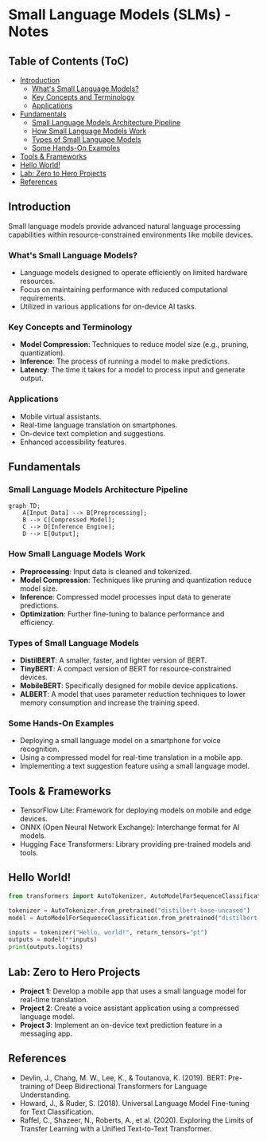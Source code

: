 # Small Language Models (SLMs) - Notes

## Table of Contents (ToC)
  - [Introduction](#introduction)
    - [What's Small Language Models?](#whats-small-language-models)
    - [Key Concepts and Terminology](#key-concepts-and-terminology)
    - [Applications](#applications)
  - [Fundamentals](#fundamentals)
    - [Small Language Models Architecture Pipeline](#small-language-models-architecture-pipeline)
    - [How Small Language Models Work](#how-small-language-models-work)
    - [Types of Small Language Models](#types-of-small-language-models)
    - [Some Hands-On Examples](#some-hands-on-examples)
  - [Tools \& Frameworks](#tools--frameworks)
  - [Hello World!](#hello-world)
  - [Lab: Zero to Hero Projects](#lab-zero-to-hero-projects)
  - [References](#references)


## Introduction
Small language models provide advanced natural language processing capabilities within resource-constrained environments like mobile devices.

### What's Small Language Models?
- Language models designed to operate efficiently on limited hardware resources.
- Focus on maintaining performance with reduced computational requirements.
- Utilized in various applications for on-device AI tasks.

### Key Concepts and Terminology
- **Model Compression**: Techniques to reduce model size (e.g., pruning, quantization).
- **Inference**: The process of running a model to make predictions.
- **Latency**: The time it takes for a model to process input and generate output.

### Applications
- Mobile virtual assistants.
- Real-time language translation on smartphones.
- On-device text completion and suggestions.
- Enhanced accessibility features.

## Fundamentals

### Small Language Models Architecture Pipeline
```mermaid
graph TD;
    A[Input Data] --> B[Preprocessing];
    B --> C[Compressed Model];
    C --> D[Inference Engine];
    D --> E[Output];
```

### How Small Language Models Work
- **Preprocessing**: Input data is cleaned and tokenized.
- **Model Compression**: Techniques like pruning and quantization reduce model size.
- **Inference**: Compressed model processes input data to generate predictions.
- **Optimization**: Further fine-tuning to balance performance and efficiency.

### Types of Small Language Models
- **DistilBERT**: A smaller, faster, and lighter version of BERT.
- **TinyBERT**: A compact version of BERT for resource-constrained devices.
- **MobileBERT**: Specifically designed for mobile device applications.
- **ALBERT**: A model that uses parameter reduction techniques to lower memory consumption and increase the training speed.

### Some Hands-On Examples
- Deploying a small language model on a smartphone for voice recognition.
- Using a compressed model for real-time translation in a mobile app.
- Implementing a text suggestion feature using a small language model.

## Tools & Frameworks
- TensorFlow Lite: Framework for deploying models on mobile and edge devices.
- ONNX (Open Neural Network Exchange): Interchange format for AI models.
- Hugging Face Transformers: Library providing pre-trained models and tools.

## Hello World!
```python
from transformers import AutoTokenizer, AutoModelForSequenceClassification

tokenizer = AutoTokenizer.from_pretrained("distilbert-base-uncased")
model = AutoModelForSequenceClassification.from_pretrained("distilbert-base-uncased")

inputs = tokenizer("Hello, world!", return_tensors="pt")
outputs = model(**inputs)
print(outputs.logits)
```

## Lab: Zero to Hero Projects
- **Project 1**: Develop a mobile app that uses a small language model for real-time translation.
- **Project 2**: Create a voice assistant application using a compressed language model.
- **Project 3**: Implement an on-device text prediction feature in a messaging app.

## References
- Devlin, J., Chang, M. W., Lee, K., & Toutanova, K. (2019). BERT: Pre-training of Deep Bidirectional Transformers for Language Understanding.
- Howard, J., & Ruder, S. (2018). Universal Language Model Fine-tuning for Text Classification.
- Raffel, C., Shazeer, N., Roberts, A., et al. (2020). Exploring the Limits of Transfer Learning with a Unified Text-to-Text Transformer.